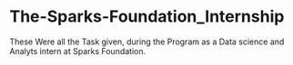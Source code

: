 # The-Sparks-Foundation_Internship
These Were all the Task given, during the Program as a Data science and Analyts intern at Sparks Foundation.
